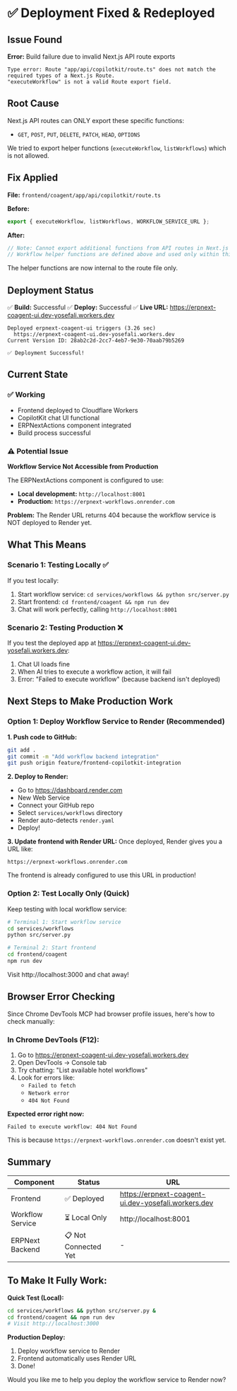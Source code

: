 # ✅ Deployment Fixed & Redeployed

## Issue Found
**Error:** Build failure due to invalid Next.js API route exports

```
Type error: Route "app/api/copilotkit/route.ts" does not match the required types of a Next.js Route.
"executeWorkflow" is not a valid Route export field.
```

## Root Cause
Next.js API routes can ONLY export these specific functions:
- `GET`, `POST`, `PUT`, `DELETE`, `PATCH`, `HEAD`, `OPTIONS`

We tried to export helper functions (`executeWorkflow`, `listWorkflows`) which is not allowed.

## Fix Applied
**File:** `frontend/coagent/app/api/copilotkit/route.ts`

**Before:**
```typescript
export { executeWorkflow, listWorkflows, WORKFLOW_SERVICE_URL };
```

**After:**
```typescript
// Note: Cannot export additional functions from API routes in Next.js
// Workflow helper functions are defined above and used only within this route
```

The helper functions are now internal to the route file only.

## Deployment Status

✅ **Build:** Successful
✅ **Deploy:** Successful
✅ **Live URL:** https://erpnext-coagent-ui.dev-yosefali.workers.dev

```
Deployed erpnext-coagent-ui triggers (3.26 sec)
  https://erpnext-coagent-ui.dev-yosefali.workers.dev
Current Version ID: 28ab2c2d-2cc7-4eb7-9e30-70aab79b5269

✅ Deployment Successful!
```

## Current State

### ✅ Working
- Frontend deployed to Cloudflare Workers
- CopilotKit chat UI functional
- ERPNextActions component integrated
- Build process successful

### ⚠️ Potential Issue
**Workflow Service Not Accessible from Production**

The ERPNextActions component is configured to use:
- **Local development:** `http://localhost:8001`
- **Production:** `https://erpnext-workflows.onrender.com`

**Problem:** The Render URL returns 404 because the workflow service is NOT deployed to Render yet.

## What This Means

### Scenario 1: Testing Locally ✅
If you test locally:
1. Start workflow service: `cd services/workflows && python src/server.py`
2. Start frontend: `cd frontend/coagent && npm run dev`
3. Chat will work perfectly, calling `http://localhost:8001`

### Scenario 2: Testing Production ❌
If you test the deployed app at https://erpnext-coagent-ui.dev-yosefali.workers.dev:
1. Chat UI loads fine
2. When AI tries to execute a workflow action, it will fail
3. Error: "Failed to execute workflow" (because backend isn't deployed)

## Next Steps to Make Production Work

### Option 1: Deploy Workflow Service to Render (Recommended)

**1. Push code to GitHub:**
```bash
git add .
git commit -m "Add workflow backend integration"
git push origin feature/frontend-copilotkit-integration
```

**2. Deploy to Render:**
- Go to https://dashboard.render.com
- New Web Service
- Connect your GitHub repo
- Select `services/workflows` directory
- Render auto-detects `render.yaml`
- Deploy!

**3. Update frontend with Render URL:**
Once deployed, Render gives you a URL like:
```
https://erpnext-workflows.onrender.com
```

The frontend is already configured to use this URL in production!

### Option 2: Test Locally Only (Quick)
Keep testing with local workflow service:
```bash
# Terminal 1: Start workflow service
cd services/workflows
python src/server.py

# Terminal 2: Start frontend
cd frontend/coagent
npm run dev
```

Visit http://localhost:3000 and chat away!

## Browser Error Checking

Since Chrome DevTools MCP had browser profile issues, here's how to check manually:

### In Chrome DevTools (F12):
1. Go to https://erpnext-coagent-ui.dev-yosefali.workers.dev
2. Open DevTools → Console tab
3. Try chatting: "List available hotel workflows"
4. Look for errors like:
   - `Failed to fetch`
   - `Network error`
   - `404 Not Found`

**Expected error right now:**
```
Failed to execute workflow: 404 Not Found
```
This is because `https://erpnext-workflows.onrender.com` doesn't exist yet.

## Summary

| Component | Status | URL |
|-----------|--------|-----|
| Frontend | ✅ Deployed | https://erpnext-coagent-ui.dev-yosefali.workers.dev |
| Workflow Service | ⏳ Local Only | http://localhost:8001 |
| ERPNext Backend | 📋 Not Connected Yet | - |

## To Make It Fully Work:

**Quick Test (Local):**
```bash
cd services/workflows && python src/server.py &
cd frontend/coagent && npm run dev
# Visit http://localhost:3000
```

**Production Deploy:**
1. Deploy workflow service to Render
2. Frontend automatically uses Render URL
3. Done!

Would you like me to help you deploy the workflow service to Render now?
